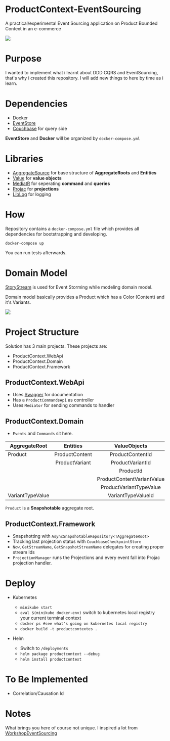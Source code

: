 # ProductContext-EventSourcing

A practical/experimental Event Sourcing application on Product Bounded Context in an e-commerce

![](misc/folder_structure.png)

# Purpose

I wanted to implement what i learnt about DDD CQRS and EventSourcing, that's why i created this repository. I will add new things to here by time as i learn.

# Dependencies

* Docker
* [EventStore](https://eventstore.org/)
* [Couchbase](https://www.couchbase.com/) for query side

**EventStore** and **Docker** will be organized by `docker-compose.yml`

# Libraries

* [AggregateSource](https://github.com/yreynhout/AggregateSource) for base structure of **AggregateRoots** and **Entities**
* [Value](https://github.com/tpierrain/Value) for **value objects**
* [MediatR](https://github.com/jbogard/MediatR) for seperating **command** and **queries**
* [Projac](https://github.com/BitTacklr/Projac) for **projections**
* [LibLog](https://github.com/damianh/LibLog) for logging

# How

Repository contains a `docker-compose.yml` file which provides all dependencies for bootstrapping and developing. 

`docker-compose up`

You can run tests afterwards.

# Domain Model

[StoryStream](https://app.getstorystream.com/) is used for Event Storming while modeling domain model. 

Domain model basically provides a Product which has a Color (Content) and it's Variants.

 ![](misc/model_eventstorming.png)
 
# Project Structure

Solution has 3 main projects. These projects are:

* ProductContext.WebApi
* ProductContext.Domain
* ProductContext.Framework

## ProductContext.WebApi

* Uses [Swagger](https://github.com/domaindrivendev/Swashbuckle) for documentation
* Has a `ProductCommandsApi` as controller
* Uses `Mediator` for sending commands to handler

## ProductContext.Domain

* `Events` and `Commands` sit here.
 
| AggregateRoot | Entities      | ValueObjects  |Documents|
| ------------- |:-------------:|:-----:|:----:|
| Product    | ProductContent | ProductContentId|ProductContentDocument|
|| ProductVariant | ProductVariantId|ProductVariantDocument|
|||ProductId| ProductDocument |
|||ProductContentVariantValue|
|||ProductVariantTypeValue|
|VariantTypeValue||VariantTypeValueId|*Not yet implemented*|

`Product` is a **Snapshotable** aggregate root.

## ProductContext.Framework

* Snapshotting with `AsyncSnapshotableRepository<TAggregateRoot>`
* Tracking last projection status with `CouchbaseCheckpointStore`
* `Now`, `GetStreamName`, `GetSnapshotStreamName` delegates for creating proper stream Ids
* `ProjectionManager` runs the Projections and every event fall into Projac projection handler.


# Deploy

* Kubernetes
	* `minikube start`
	* `eval $(minikube docker-env)` switch to kubernetes local registry your current terminal context
	* `docker ps #see what's going on kubernetes local registry`
	* `docker build -t productcontextes .`

* Helm
	* Switch to `/deployments`
	* `helm package productcontext --debug`
	* `helm install productcontext`

	

# To Be Implemented

* Correlation/Causation Id

# Notes

What brings you here of course not unique. I inspired a lot from [WorkshopEventSourcing](https://github.com/UbiquitousAS/WorkshopEventSourcing)